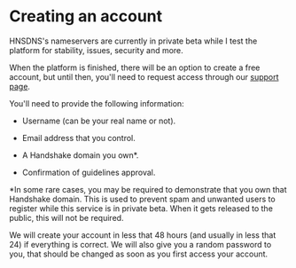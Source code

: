 # Creating an account

HNSDNS's nameservers are currently in private beta while I test the platform for stability, issues, security and more.

When the platform is finished, there will be an option to create a free account, but until then, you'll need to request access through our [support page](/support/).

You'll need to provide the following information:

- Username (can be your real name or not).

- Email address that you control.

- A Handshake domain you own*. 

- Confirmation of guidelines approval.

*In some rare cases, you may be required to demonstrate that you own that Handshake domain. This is used to prevent spam and unwanted users to register while this service is in private beta. When it gets released to the public, this will not be required.

We will create your account in less that 48 hours (and usually in less that 24) if everything is correct. We will also give you a random password to you, that should be changed as soon as you first access your account.
